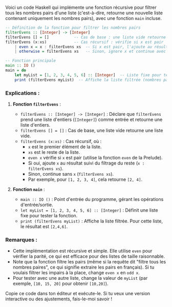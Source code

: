 Voici un code Haskell qui implémente une fonction récursive pour filtrer tous les nombres pairs d'une liste (c'est-à-dire, retourne une nouvelle liste contenant uniquement les nombres pairs), avec une fonction `main` incluse.

```haskell
-- Définition de la fonction pour filtrer les nombres pairs
filterEvens :: [Integer] -> [Integer]
filterEvens [] = []           -- Cas de base : une liste vide retourne une liste vide
filterEvens (x:xs)            -- Cas récursif : vérifie si x est pair
    | even x = x : filterEvens xs  -- Si x est pair, l'ajoute au résultat et continue
    | otherwise = filterEvens xs   -- Sinon, ignore x et continue avec le reste

-- Fonction principale
main :: IO ()
main = do
    let myList = [1, 2, 3, 4, 5, 6] :: [Integer]  -- Liste fixe pour tester
    print (filterEvens myList)  -- Affiche la liste filtrée (nombres pairs)
```

### Explications :
1. **Fonction `filterEvens`** :
   - `filterEvens :: [Integer] -> [Integer]` : Déclare que `filterEvens` prend une liste d'entiers (`[Integer]`) comme entrée et retourne une liste d'entiers.
   - `filterEvens [] = []` : Cas de base, une liste vide retourne une liste vide.
   - `filterEvens (x:xs)` : Cas récursif, où :
     - `x` est le premier élément de la liste.
     - `xs` est le reste de la liste.
     - `even x` vérifie si `x` est pair (utilise la fonction `even` de la Prelude).
     - Si oui, ajoute `x` au résultat suivi du filtrage du reste (`x : filterEvens xs`).
     - Sinon, continue sans `x` (`filterEvens xs`).
     - Par exemple, pour `[1, 2, 3, 4]`, cela retourne `[2, 4]`.

2. **Fonction `main`** :
   - `main :: IO ()` : Point d'entrée du programme, gérant les opérations d'entrée/sortie.
   - `let myList = [1, 2, 3, 4, 5, 6] :: [Integer]` : Définit une liste fixe pour tester la fonction.
   - `print (filterEvens myList)` : Affiche la liste filtrée. Pour cette liste, le résultat est `[2,4,6]`.

### Remarques :
- Cette implémentation est récursive et simple. Elle utilise `even` pour vérifier la parité, ce qui est efficace pour des listes de taille raisonnable.
- Note que la fonction filtre les pairs (même si la requête dit "filtre tous les nombres paires", ce qui signifie extraire les pairs en français). Si tu voulais filtrer les impairs à la place, change `even x` en `odd x`.
- Pour tester avec une autre liste, change la valeur de `myList` (par exemple, `[10, 15, 20]` pour obtenir `[10,20]`).

Copie ce code dans ton éditeur et exécute-le. Si tu veux une version interactive ou des ajustements, fais-le-moi savoir !
